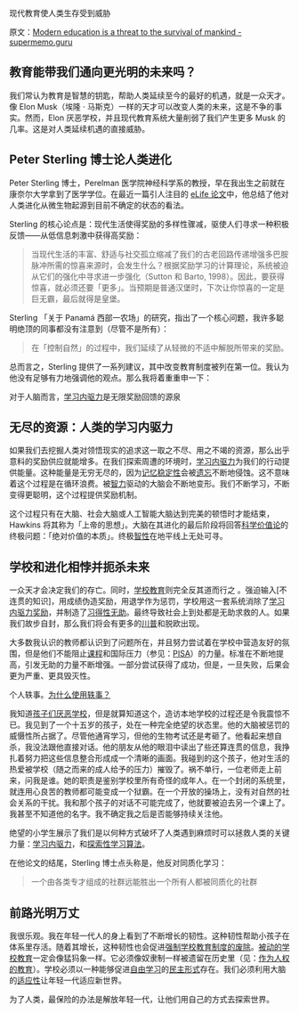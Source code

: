 现代教育使人类生存受到威胁

原文：[Modern education is a threat to the survival of mankind - supermemo.guru](https://supermemo.guru/wiki/Modern_education_is_a_threat_to_the_survival_of_mankind)

## 教育能带我们通向更光明的未来吗？

我们常认为教育是智慧的钥匙，帮助人类延续至今的最好的机遇，就是一众天才。像 Elon Musk（埃隆 · 马斯克）一样的天才可以改变人类的未来，这是不争的事实。然而，Elon 厌恶学校，并且现代教育系统大量削弱了我们产生更多 Musk 的几率。这是对人类延续机遇的直接威胁。 

## Peter Sterling 博士论人类进化

Peter Sterling 博士，Perelman 医学院神经科学系的教授，早在我出生之前就在康奈尔大学拿到了医学学位。在最近一篇引人注目的 [eLife 论文](https://elifesciences.org/articles/36133)中，他总结了他对人类进化从微生物起源到目前不确定的状态的看法。

Sterling 的核心论点是：现代生活使得奖励的多样性骤减，驱使人们寻求一种积极反馈——从低信息刺激中获得高奖励：

> 当现代生活的丰富、舒适与社交孤立缩减了我们的古老回路传递增强多巴胺脉冲所需的惊喜来源时，会发生什么？根据奖励学习的计算理论，系统被迫从它们的强化中寻求进一步强化（Sutton 和 Barto, 1998）。因此，要获得惊喜，就必须还要「更多」。当预期是普通汉堡时，下次让你惊喜的一定是巨无霸，最后就得是皇堡。

Sterling 「关于 Panamá 西部一农场」的研究，指出了一个核心问题，我许多聪明绝顶的同事都没有注意到（尽管不是所有）：

> 在「控制自然」的过程中，我们延续了从轻微的不适中解脱所带来的奖励。

总而言之，Sterling 提供了一系列建议，其中改变教育制度被列在第一位。我认为他没有足够有力地强调他的观点。那么我将着重重申一下：

对于人脑而言，[学习内驱力](https://supermemo.guru/wiki/Learn_drive)是无限奖励回馈的源泉

## 无尽的资源：人类的学习内驱力

如果我们去挖掘人类对领悟现实的追求这一取之不尽、用之不竭的资源，那么出乎意料的奖励供应就能增多。在我们探索周遭的环境时，[学习内驱力](https://supermemo.guru/wiki/Learn_drive)为我们的行动提供能量。这种能量是无穷无尽的，因为[记忆稳定性](https://supermemo.guru/wiki/Memory_stability)会被[遗忘](https://supermemo.guru/wiki/Forgetting)不断地侵蚀。这不意味着这个过程是在循环浪费。被[智力](https://physics.aps.org/articles/v6/46)驱动的大脑会不断地变形。我们不断学习，不断变得更聪明，这个过程提供奖励机制。

这个过程只有在大脑、社会大脑或人工智能大脑达到完美的顿悟时才能结束，Hawkins 将其称为「上帝的思想」。大脑在其进化的最后阶段将回答[科学价值论](https://supermemo.guru/wiki/Goodness_of_knowledge)的终极问题：「绝对价值的本质」。终极[智性](https://en.wikipedia.org/wiki/Nous)在地平线上无处可寻。

## 学校和进化相悖并扼杀未来

一众天才会决定我们的存亡。同时，[学校教育](https://supermemo.guru/wiki/Schooling)则完全反其道而行之 。强迫输入[不连贯的知识]，用成绩伪造奖励，用退学作为惩罚，学校用这一套系统消除了[学习内驱力奖励](https://supermemo.guru/wiki/Pleasure_of_learning)，并制造了[习得性无助](https://supermemo.guru/wiki/Learned_helplessness)。最终导致社会上到处都是无助求救的人。如果我们故步自封，那么我们将会有更多的[川普](https://supermemo.guru/wiki/Donald_Trump)和脱欧出现。

大多数我认识的教师都认识到了问题所在，并且努力尝试着在学校中营造友好的氛围，但是他们不能阻止[课程](https://supermemo.guru/wiki/Curriculum)和国际压力（参见：[PISA](https://supermemo.guru/wiki/PISA)）的力量。标准在不断地提高，引发无助的力量不断增强。一部分尝试获得了成功，但是，一旦失败，后果会更为严重、更具毁灭性。

个人轶事。[为什么使用轶事？](https://supermemo.guru/wiki/Why_use_anecdotes%3F)

我知道[孩子们厌恶学校](https://supermemo.guru/wiki/Why_students_hate_school)，但是就算知道这个，造访本地学校的过程还是令我震惊不已。我见到了一个十五岁的孩子，处在一种完全绝望的状态里。他的大脑被惩罚的威慑性所占据了。尽管他通宵学习，但他的生物考试还是考砸了。他看起来想自杀，我没法跟他直接对话。他的朋友从他的眼泪中读出了些还算连贯的信息，我挣扎着努力把这些信息整合形成成一个清晰的画面。我碰到的这个孩子，他对生活的热爱被学校（随之而来的成人给予的压力）摧毁了。祸不单行，一位老师走上前来，问我是谁。她的职责是鉴别学校里所有奇怪的成年人。在一个封闭的系统里，就连用心良苦的教师都可能变成一个狱霸。在一个开放的操场上，没有对自然的社会关系的干扰。我和那个孩子的对话不可能完成了，他就要被迫去另一个课上了。我甚至不知道他的名字。我不确定我之后是否能够持续关注他。

绝望的小学生展示了我们是以何种方式破坏了人类遇到麻烦时可以拯救人类的关键力量：[学习内驱力](https://supermemo.guru/wiki/Learn_drive)，和[探索性学习算法](https://supermemo.guru/wiki/Education_counteracts_evolution)。

在他论文的结尾，Sterling 博士点头称是，他反对同质化学习：

> 一个由各类专才组成的社群远能胜出一个所有人都被同质化的社群

## 前路光明万丈

我很乐观。我在年轻一代人的身上看到了不断增长的韧性。这种韧性帮助小孩子在体系里存活。随着其增长，这种韧性也会促进[强制学校教育制度的废除](https://supermemo.guru/wiki/Abolish_compulsory_schooling)。[被动的学校教育](https://supermemo.guru/wiki/Passive_schooling)一定会像猛犸象一样。它必须像奴隶制一样被遗留在历史里（见：[作为人权的教育](https://supermemo.guru/wiki/Education_as_a_human_right)）。学校必须以一种能够促进[自由学习](https://supermemo.guru/wiki/Free_learning)的[民主形式](https://supermemo.guru/wiki/Democratic_school)存在。我们必须利用大脑的[适应性](https://supermemo.guru/wiki/Adaptability)让年轻一代适应新世界。

为了人类，最保险的办法是解放年轻一代，让他们用自己的方式去探索世界。